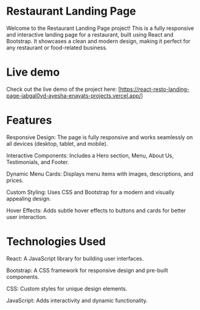 # Restaurant Landing Page
Welcome to the Restaurant Landing Page project! This is a fully responsive and interactive landing page for a restaurant, built using React and Bootstrap. It showcases a clean and modern design, making it perfect for any restaurant or food-related business.

# Live demo
Check out the live demo of the project here:
[https://react-resto-landing-page-jabgal0yd-ayesha-enayats-projects.vercel.app/]

# Features
Responsive Design: The page is fully responsive and works seamlessly on all devices (desktop, tablet, and mobile).

Interactive Components: Includes a Hero section, Menu, About Us, Testimonials, and Footer.

Dynamic Menu Cards: Displays menu items with images, descriptions, and prices.

Custom Styling: Uses CSS and Bootstrap for a modern and visually appealing design.

Hover Effects: Adds subtle hover effects to buttons and cards for better user interaction.

# Technologies Used
React: A JavaScript library for building user interfaces.

Bootstrap: A CSS framework for responsive design and pre-built components.

CSS: Custom styles for unique design elements.

JavaScript: Adds interactivity and dynamic functionality.
